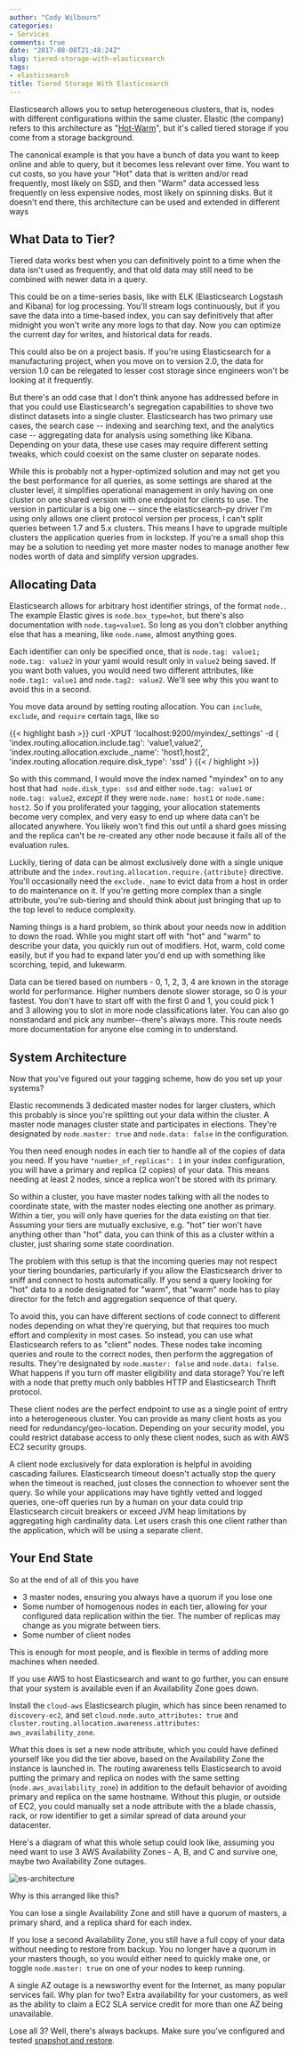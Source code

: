 ```yaml
---
author: "Cody Wilbourn"
categories:
- Services
comments: true
date: "2017-08-08T21:48:24Z"
slug: tiered-storage-with-elasticsearch
tags:
- elasticsearch
title: Tiered Storage With Elasticsearch
---
```


Elasticsearch allows you to setup heterogeneous clusters, that is, nodes with different configurations within the same cluster. Elastic (the company) refers to this architecture as "[Hot-Warm](https://www.elastic.co/blog/hot-warm-architecture-in-elasticsearch-5-x)", but it's called tiered storage if you come from a storage background.

The canonical example is that you have a bunch of data you want to keep online and able to query, but it becomes less relevant over time. You want to cut costs, so you have your "Hot" data that is written and/or read frequently, most likely on SSD, and then "Warm" data accessed less frequently on less expensive nodes, most likely on spinning disks. But it doesn't end there, this architecture can be used and extended in different ways

<!--more-->


## What Data to Tier?


Tiered data works best when you can definitively point to a time when the data isn't used as frequently, and that old data may still need to be combined with newer data in a query.

This could be on a time-series basis, like with ELK (Elasticsearch Logstash and Kibana) for log processing. You'll stream logs continuously, but if you save the data into a time-based index, you can say definitively that after midnight you won't write any more logs to that day. Now you can optimize the current day for writes, and historical data for reads.

This could also be on a project basis. If you're using Elasticsearch for a manufacturing project, when you move on to version 2.0, the data for version 1.0 can be relegated to lesser cost storage since engineers won't be looking at it frequently.

But there's an odd case that I don't think anyone has addressed before in that you could use Elasticsearch's segregation capabilities to shove two distinct datasets into a single cluster. Elasticsearch has two primary use cases, the search case -- indexing and searching text, and the analytics case -- aggregating data for analysis using something like Kibana. Depending on your data, these use cases may require different setting tweaks, which could coexist on the same cluster on separate nodes.

While this is probably not a hyper-optimized solution and may not get you the best performance for all queries, as some settings are shared at the cluster level, it simplifies operational management in only having on one cluster on one shared version with one endpoint for clients to use. The version in particular is a big one -- since the elasticsearch-py driver I'm using only allows one client protocol version per process, I can't split queries between 1.7 and 5.x clusters. This means I have to upgrade multiple clusters the application queries from in lockstep. If you're a small shop this may be a solution to needing yet more master nodes to manage another few nodes worth of data and simplify version upgrades.


## Allocating Data


Elasticsearch allows for arbitrary host identifier strings, of the format `node.`. The example Elastic gives is `node.box_type=hot`, but there's also documentation with `node.tag=value1`. So long as you don't clobber anything else that has a meaning, like `node.name`, almost anything goes.

Each identifier can only be specified once, that is `node.tag: value1; node.tag: value2` in your yaml would result only in `value2` being saved. If you want both values, you would need two different attributes, like `node.tag1: value1` and `node.tag2: value2`. We'll see why this you want to avoid this in a second.

You move data around by setting routing allocation. You can `include`, `exclude`, and `require` certain tags, like so

{{< highlight bash >}}
curl -XPUT 'localhost:9200/myindex/_settings' -d {
    'index.routing.allocation.include.tag': 'value1,value2',
    'index.routing.allocation.exclude._name': 'host1,host2',
    'index.routing.allocation.require.disk_type': 'ssd'
}
{{< / highlight >}}

So with this command, I would move the index named "myindex" on to any host that had  `node.disk_type: ssd` and either `node.tag: value1` or `node.tag: value2`, _except_ if they were `node.name: host1` or `node.name: host2`. So if you proliferated your tagging, your allocation statements become very complex, and very easy to end up where data can't be allocated anywhere. You likely won't find this out until a shard goes missing and the replica can't be re-created any other node because it fails all of the evaluation rules.

Luckily, tiering of data can be almost exclusively done with a single unique attribute and the `index.routing.allocation.require.{attribute}` directive. You'll occasionally need the `exclude._name` to evict data from a host in order to do maintenance on it. If you're getting more complex than a single attribute, you're sub-tiering and should think about just bringing that up to the top level to reduce complexity.

Naming things is a hard problem, so think about your needs now in addition to down the road. While you might start off with "hot" and "warm" to describe your data, you quickly run out of modifiers. Hot, warm, cold come easily, but if you had to expand later you'd end up with something like scorching, tepid, and lukewarm.

Data can be tiered based on numbers - 0, 1, 2, 3, 4 are known in the storage world for performance. Higher numbers denote slower storage, so 0 is your fastest. You don't have to start off with the first 0 and 1, you could pick 1 and 3 allowing you to slot in more node classifications later. You can also go nonstandard and pick any number--there's always more. This route needs more documentation for anyone else coming in to understand.


## System Architecture


Now that you've figured out your tagging scheme, how do you set up your systems?

Elastic recommends 3 dedicated master nodes for larger clusters, which this probably is since you're splitting out your data within the cluster. A master node manages cluster state and participates in elections. They're designated by `node.master: true` and `node.data: false` in the configuration.

You then need enough nodes in each tier to handle all of the copies of data you need. If you have `"number_of_replicas": 1` in your index configuration, you will have a primary and replica (2 copies) of your data. This means needing at least 2 nodes, since a replica won't be stored with its primary.

So within a cluster, you have master nodes talking with all the nodes to coordinate state, with the master nodes electing one another as primary. Within a tier, you will only have queries for the data existing on that tier. Assuming your tiers are mutually exclusive, e.g. "hot" tier won't have anything other than "hot" data, you can think of this as a cluster within a cluster, just sharing some state coordination.

The problem with this setup is that the incoming queries may not respect your tiering boundaries, particularly if you allow the Elasticsearch driver to sniff and connect to hosts automatically. If you send a query looking for "hot" data to a node designated for "warm", that "warm" node has to play director for the fetch and aggregation sequence of that query.

To avoid this, you can have different sections of code connect to different nodes depending on what they're querying, but that requires too much effort and complexity in most cases. So instead, you can use what Elasticsearch refers to as "client" nodes. These nodes take incoming queries and route to the correct nodes, then perform the aggregation of results. They're designated by `node.master: false` and `node.data: false`. What happens if you turn off master eligibility and data storage? You're left with a node that pretty much only babbles HTTP and Elasticsearch Thrift protocol.

These client nodes are the perfect endpoint to use as a single point of entry into a heterogeneous cluster. You can provide as many client hosts as you need for redundancy/geo-location. Depending on your security model, you could restrict database access to only these client nodes, such as with AWS EC2 security groups.

A client node exclusively for data exploration is helpful in avoiding cascading failures. Elasticsearch timeout doesn't actually stop the query when the timeout is reached, just closes the connection to whoever sent the query. So while your applications may have tightly vetted and logged queries, one-off queries run by a human on your data could trip Elasticsearch circuit breakers or exceed JVM heap limitations by aggregating high cardinality data. Let users crash this one client rather than the application, which will be using a separate client.


## Your End State


So at the end of all of this you have

	
  * 3 master nodes, ensuring you always have a quorum if you lose one
  * Some number of homogenous nodes in each tier, allowing for your configured data replication within the tier. The number of replicas may change as you migrate between tiers.
  * Some number of client nodes


This is enough for most people, and is flexible in terms of adding more machines when needed.

If you use AWS to host Elasticsearch and want to go further, you can ensure that your system is available even if an Availability Zone goes down.

Install the `cloud-aws` Elasticsearch plugin, which has since been renamed to `discovery-ec2`, and set `cloud.node.auto_attributes: true` and `cluster.routing.allocation.awareness.attributes: aws_availability_zone`.

What this does is set a new node attribute, which you could have defined yourself like you did the tier above, based on the Availability Zone the instance is launched in. The routing awareness tells Elasticsearch to avoid putting the primary and replica on nodes with the same setting (`node.aws_availability_zone`) in addition to the default behavior of avoiding primary and replica on the same hostname. Without this plugin, or outside of EC2, you could manually set a node attribute with the a blade chassis, rack, or row identifier to get a similar spread of data around your datacenter.

Here's a diagram of what this whole setup could look like, assuming you need want to use 3 AWS Availability Zones - A, B, and C and survive one, maybe two Availability Zone outages.

![es-architecture](/img/es-architecture.png)

Why is this arranged like this?

You can lose a single Availability Zone and still have a quorum of masters, a primary shard, and a replica shard for each index.

If you lose a second Availability Zone, you still have a full copy of your data without needing to restore from backup. You no longer have a quorum in your masters though, so you would either need to quickly make one, or toggle `node.master: true` on one of your nodes to keep running.

A single AZ outage is a newsworthy event for the Internet, as many popular services fail. Why plan for two? Extra availability for your customers, as well as the ability to claim a EC2 SLA service credit for more than one AZ being unavailable.

Lose all 3? Well, there's always backups. Make sure you've configured and tested [snapshot and restore](https://www.elastic.co/guide/en/elasticsearch/reference/current/modules-snapshots.html).



